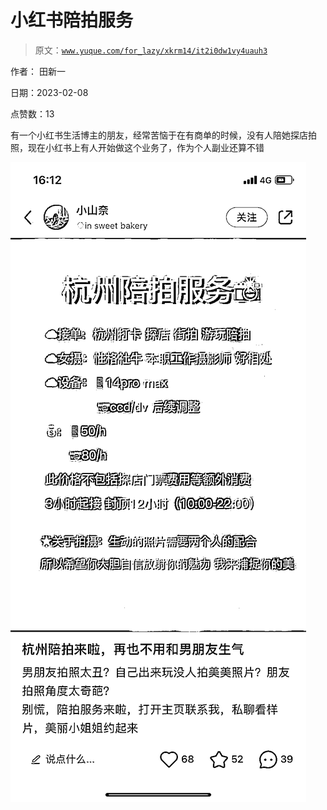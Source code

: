 # 小红书陪拍服务

> 原文：[`www.yuque.com/for_lazy/xkrm14/it2i0dw1vy4uauh3`](https://www.yuque.com/for_lazy/xkrm14/it2i0dw1vy4uauh3)

作者： 田新一

日期：2023-02-08

点赞数：13

有一个小红书生活博主的朋友，经常苦恼于在有商单的时候，没有人陪她探店拍照，现在小红书上有人开始做这个业务了，作为个人副业还算不错

![](img/3e93d5e375d58cf80446414fd2ae46be.png)

